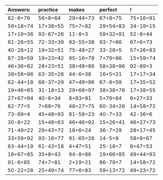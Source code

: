 | Answers: | practice | makes | perfect | ! |
| :--- | :--- | :--- | :--- | :--- |
| 82-6=76 | 56+8=64 | 29+44=73 | 67+8=75 | 75+16=91 | 
| 56+18=74 | 17+38=55 | 75+7=82 | 29+54=83 | 34-19=15 | 
| 17+19=36 | 93-67=26 | 11-8=3 | 59+32=91 | 52-8=44 | 
| 81-26=55 | 72-33=39 | 93-55=38 | 93-7=86 | 67+6=73 | 
| 40-28=12 | 19+32=51 | 75-48=27 | 33-28=5 | 57+26=83 | 
| 87-28=59 | 19+23=42 | 95-16=79 | 7+79=86 | 15+59=74 | 
| 46+36=82 | 28+23=51 | 38+48=86 | 58+38=96 | 92-89=3 | 
| 38+58=96 | 63-35=28 | 44-6=38 | 16+5=21 | 17+17=34 | 
| 62-44=18 | 66-37=29 | 47+49=96 | 67-8=59 | 17+35=52 | 
| 19+46=65 | 31-18=13 | 29+68=97 | 38+38=76 | 17+38=55 | 
| 27+67=94 | 40-6=34 | 8+83=91 | 5+79=84 | 6+27=33 | 
| 82-77=5 | 7+69=76 | 48+27=75 | 60-34=26 | 14+58=72 | 
| 73-69=4 | 45+48=93 | 81-58=23 | 40-7=33 | 42-36=6 | 
| 30-8=22 | 15+48=63 | 46+46=92 | 15+26=41 | 46+27=73 | 
| 71-49=22 | 29+43=72 | 18+6=24 | 36-7=29 | 28+17=45 | 
| 33+59=92 | 93-16=77 | 91-65=26 | 14-5=9 | 58+9=67 | 
| 63-44=19 | 61-43=18 | 4+47=51 | 25-18=7 | 6+47=53 | 
| 18+67=85 | 35+8=43 | 94-8=86 | 19+66=85 | 49+44=93 | 
| 91-6=85 | 74+7=81 | 2+19=21 | 86-79=7 | 14+58=72 | 
| 50-22=28 | 25+49=74 | 77+6=83 | 59+13=72 | 49+23=72 | 
